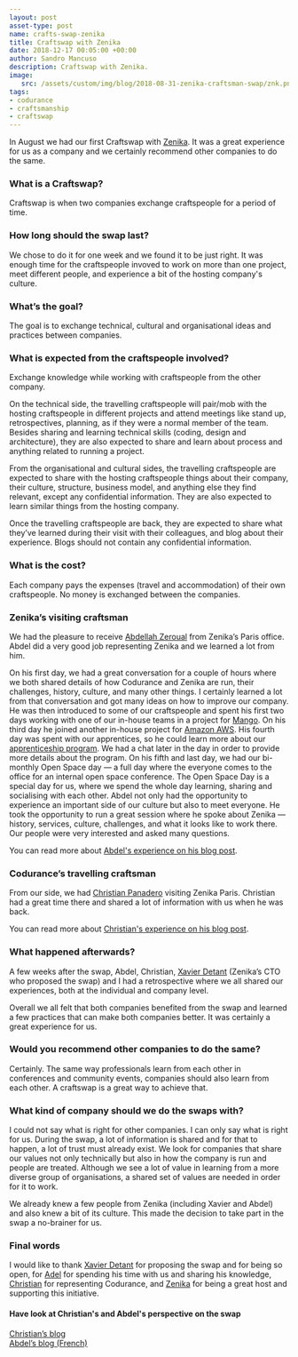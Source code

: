 ```yaml
---
layout: post
asset-type: post
name: crafts-swap-zenika
title: Craftswap with Zenika
date: 2018-12-17 00:05:00 +00:00
author: Sandro Mancuso
description: Craftswap with Zenika.
image:
   src: /assets/custom/img/blog/2018-08-31-zenika-craftsman-swap/znk.png
tags:
- codurance
- craftsmanship
- craftswap
---
```


In August we had our first Craftswap with [Zenika][3]. It was a great experience for us as a company and we certainly recommend other companies to do the same. 

### What is a Craftswap?

Craftswap is when two companies exchange craftspeople for a period of time.

### How long should the swap last?

We chose to do it for one week and we found it to be just right. It was enough time for the craftspeople invoved to work on more than one project, meet different people, and experience a bit of the hosting company's culture.

### What’s the goal?

The goal is to exchange technical, cultural and organisational ideas and practices between companies.

### What is expected from the craftspeople involved?

Exchange knowledge while working with craftspeople from the other company. 

On the technical side, the travelling craftspeople will pair/mob with the hosting craftspeople in different projects and attend meetings like stand up, retrospectives, planning, as if they were a normal member of the team. Besides sharing and learning technical skills (coding, design and architecture), they are also expected to share and learn about process and anything related to running a project. 

From the organisational and cultural sides, the travelling craftspeople are expected to share with the hosting craftspeople things about their company, their culture, structure, business model, and anything else they find relevant, except any confidential information. They are also expected to learn similar things from the hosting company. 

Once the travelling craftspeople are back, they are expected to share what they’ve learned during their visit with their colleagues, and blog about their experience. Blogs should not contain any  confidential information. 

### What is the cost?

Each company pays the expenses (travel and accommodation) of their own craftspeople. No money is exchanged between the companies. 

### Zenika’s visiting craftsman

We had the pleasure to receive [Abdellah Zeroual][4] from Zenika’s Paris office. Abdel did a very good job representing Zenika and we learned a lot from him. 

On his first day, we had a great conversation for a couple of hours where we both shared details of how Codurance and Zenika are run, their challenges, history, culture, and many other things. I certainly learned a lot from that conversation and got many ideas on how to improve our company. He was then introduced to some of our craftspeople and spent his first two days working with one of our in-house teams in a project for [Mango][7]. On his third day he joined another in-house project for [Amazon AWS][8]. His fourth day was spent with our apprentices, so he could learn more about our [apprenticeship program][5]. We had a chat later in the day in order to provide more details about the program. On his fifth and last day, we had our bi-monthly Open Space day — a full day where the everyone comes to the office for an internal open space conference. The Open Space Day is a special day for us, where we spend the whole day learning, sharing and socialising with each other. Abdel not only had the opportunity to experience an important side of our culture but also to meet everyone. He took the opportunity to run a great session where he spoke about Zenika — history, services, culture, challenges, and what it looks like to work there. Our people were very interested and asked many questions. 

You can read more about [Abdel's experience on his blog post][2].

### Codurance’s travelling craftsman

From our side, we had [Christian Panadero][9] visiting Zenika Paris. Christian had a great time there and shared a lot of information with us when he was back. 

You can read more about [Christian's experience on his blog post][1]. 

### What happened afterwards?

A few weeks after the swap, Abdel, Christian, [Xavier Detant][6] (Zenika’s CTO who proposed the swap) and I had a retrospective where we all shared our experiences, both at the individual and company level. 

Overall we all felt that both companies benefited from the swap and learned a few practices that can make both companies better. It was certainly a great experience for us. 

### Would you recommend other companies to do the same? 

Certainly. The same way professionals learn from each other in conferences and community events, companies should also learn from each other. A craftswap is a great way to achieve that.

### What kind of company should we do the swaps with?

I could not say what is right for other companies. I can only say what is right for us. During the swap, a lot of information is shared and for that to happen, a lot of trust must already exist. We look for companies that share our values not only technically but also in how the company is run and people are treated. Although we see a lot of value in learning from a more diverse group of organisations, a shared set of values are needed in order for it to work. 

We already knew a few people from Zenika (including Xavier and Abdel) and also knew a bit of its culture. This made the decision to take part in the swap a no-brainer for us. 

### Final words

I would like to thank [Xavier Detant][6] for proposing the swap and for being so open, for [Adel][4] for spending his time with us and sharing his knowledge, [Christian][9] for representing Codurance, and [Zenika][3] for being a great host and supporting this initiative. 

#### Have look at Christian's and Abdel's perspective on the swap

[Christian’s blog][1]     
[Abdel’s blog (French)][2]


[1]: https://codurance.com/2018/08/31/zenika-craftsman-swap/
[2]: https://blog.zenika.com/2018/11/29/journal-de-bord-dun-craftswap-zenika-x-codurance/
[3]: https://www.zenika.com/
[4]: https://twitter.com/AbdeZeros
[5]: https://codurance.com/careers/become_an_apprentice/
[6]: https://twitter.com/XDetant
[7]: https://shop.mango.com/preHome.faces
[8]: https://aws.amazon.com/
[9]: https://codurance.com/publications/author/christian-panadero-martinez/
